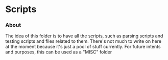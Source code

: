 # Scripts

### About
The idea of this folder is to have all the scripts, such as parsing scripts and testing scripts and files related to them. There's not much to write on here at the moment because it's just a pool of stuff currently. For future intents and purposes, this can be used as a "MISC" folder